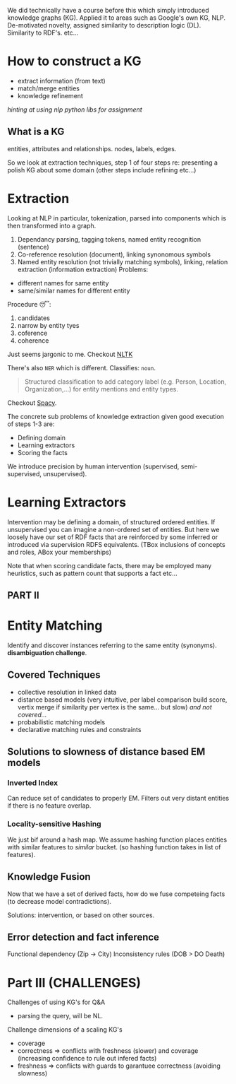 We did technically have a course before this which simply introduced knowledge graphs (KG). Applied it to areas such as Google's own KG, NLP. De-motivated novelty, assigned similarity to description logic (DL). Similarity to RDF's. etc...

# How to construct a KG
- extract information (from text)
- match/merge entities
- knowledge refinement

_hinting at using nlp python libs for assignment_

## What is a KG
entities, attributes and relationships. nodes, labels, edges.

So we look at extraction techniques, step 1 of four steps re: presenting a polish KG about some domain (other steps include refining etc...)

# Extraction
Looking at NLP in particular, tokenization, parsed into components which is then transformed into a graph.

1. Dependancy parsing, tagging tokens, named entity recognition (sentence)
2. Co-reference resolution (document), linking synonomous symbols
3. Named entity resolution (not trivially matching symbols), linking, relation extraction (information extraction)
Problems:
- different names for same entity
- same/similar names for different entity

Procedure 😴:
1. candidates
2. narrow by entity tyes
3. coference
4. coherence

Just seems jargonic to me. Checkout [NLTK](http://nltk.org)

There's also `NER` which is different. Classifies: `noun`.
> Structured classification to add category label (e.g. Person, Location, Organization,...) for entity mentions and entity types.

Checkout [Spacy](http://spacy.io).

The concrete sub problems of knowledge extraction given good execution of steps 1-3 are:
- Defining domain
- Learning extractors
- Scoring the facts

We introduce precision by human intervention (supervised, semi-supervised, unsupervised).

# Learning Extractors
Intervention may be defining a domain, of structured ordered entities. If unsupervised you can imagine a non-ordered set of entities. But here we loosely have our set of RDF facts that are reinforced by some inferred or introduced via supervision RDFS equivalents. (TBox inclusions of concepts and roles, ABox your memberships) 

Note that when scoring candidate facts, there may be employed many heuristics, such as pattern count that supports a fact etc...

## PART II

# Entity Matching
Identify and discover instances referring to the same entity (synonyms). **disambiguation challenge**.

## Covered Techniques
- collective resolution in linked data
- distance based models (very intuitive, per label comparison build score, vertix merge if similarity per vertex is the same... but slow)
_and not covered..._
- probabilistic matching models
- declarative matching rules and constraints

## Solutions to slowness of distance based EM models
### Inverted Index
Can reduce set of candidates to properly EM. Filters out very distant entities if there is no feature overlap.

### Locality-sensitive Hashing
We just bif around a hash map. We assume hashing function places entities with similar features to _similar_ bucket. (so hashing function takes in list of features).

## Knowledge Fusion
Now that we have a set of derived facts, how do we fuse competeing facts (to decrease model contradictions).

Solutions: intervention, or based on other sources.

## Error detection and fact inference
Functional dependency (Zip -> City)
Inconsistency rules (DOB > DO Death)

# Part III (CHALLENGES)
Challenges of using KG's for Q&A
- parsing the query, will be NL.

Challenge dimensions of a scaling KG's
- coverage
- correctness => conflicts with freshness (slower) and coverage (increasing confidence to rule out infered facts)
- freshness => conflicts with guards to garantuee correctness (avoiding slowness)
